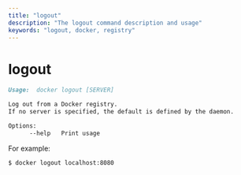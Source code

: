 ```yaml
---
title: "logout"
description: "The logout command description and usage"
keywords: "logout, docker, registry"
---
```


<!-- This file is maintained within the docker/docker Github
     repository at https://github.com/docker/docker/. Make all
     pull requests against that repo. If you see this file in
     another repository, consider it read-only there, as it will
     periodically be overwritten by the definitive file. Pull
     requests which include edits to this file in other repositories
     will be rejected.
-->

# logout

```markdown
Usage:  docker logout [SERVER]

Log out from a Docker registry.
If no server is specified, the default is defined by the daemon.

Options:
      --help   Print usage
```

For example:

    $ docker logout localhost:8080
